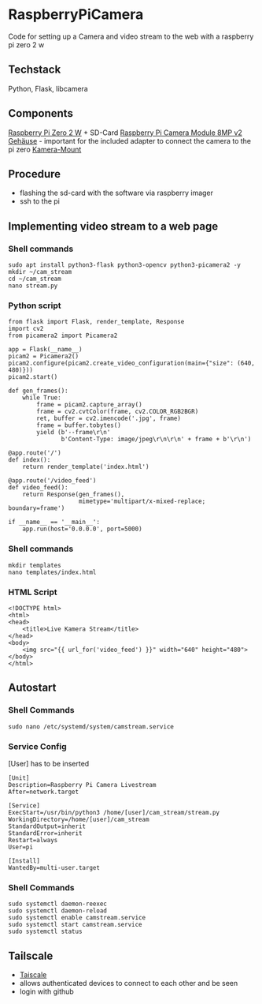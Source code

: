 # RaspberryPiCamera
Code for setting up a Camera and video stream to the web with a raspberry pi zero 2 w

## Techstack
Python, Flask, libcamera

## Components
[Raspberry Pi Zero 2 W](https://www.berrybase.de/raspberry-pi-zero-2-w) + SD-Card
[Raspberry Pi Camera Module 8MP v2](https://www.berrybase.de/raspberry-pi-camera-module-8mp-v2)
[Gehäuse](https://www.berrybase.de/offizielles-gehaeuse-fuer-raspberry-pi-zero-rot-weiss) - important for the included adapter to connect the camera to the pi zero
[Kamera-Mount](https://www.berrybase.de/mount-fuer-raspberry-pi-kameras-1-4-stativgewinde-inkl.-mini-stativ)

## Procedure
- flashing the sd-card with the software via raspberry imager
- ssh to the pi

## Implementing video stream to a web page
### Shell commands
```
sudo apt install python3-flask python3-opencv python3-picamera2 -y
mkdir ~/cam_stream
cd ~/cam_stream
nano stream.py
```
### Python script
```
from flask import Flask, render_template, Response
import cv2
from picamera2 import Picamera2

app = Flask(__name__)
picam2 = Picamera2()
picam2.configure(picam2.create_video_configuration(main={"size": (640, 480)}))
picam2.start()

def gen_frames():
    while True:
        frame = picam2.capture_array()
        frame = cv2.cvtColor(frame, cv2.COLOR_RGB2BGR)
        ret, buffer = cv2.imencode('.jpg', frame)
        frame = buffer.tobytes()
        yield (b'--frame\r\n'
               b'Content-Type: image/jpeg\r\n\r\n' + frame + b'\r\n')

@app.route('/')
def index():
    return render_template('index.html')

@app.route('/video_feed')
def video_feed():
    return Response(gen_frames(),
                    mimetype='multipart/x-mixed-replace; boundary=frame')

if __name__ == '__main__':
    app.run(host='0.0.0.0', port=5000)
```
### Shell commands
```
mkdir templates
nano templates/index.html
```
### HTML Script
```
<!DOCTYPE html>
<html>
<head>
    <title>Live Kamera Stream</title>
</head>
<body>
    <img src="{{ url_for('video_feed') }}" width="640" height="480">
</body>
</html>
```

## Autostart
### Shell Commands
```
sudo nano /etc/systemd/system/camstream.service
```
### Service Config
[User] has to be inserted
```
[Unit]
Description=Raspberry Pi Camera Livestream
After=network.target

[Service]
ExecStart=/usr/bin/python3 /home/[user]/cam_stream/stream.py
WorkingDirectory=/home/[user]/cam_stream
StandardOutput=inherit
StandardError=inherit
Restart=always
User=pi

[Install]
WantedBy=multi-user.target
```
### Shell Commands
```
sudo systemctl daemon-reexec
sudo systemctl daemon-reload
sudo systemctl enable camstream.service
sudo systemctl start camstream.service
sudo systemctl status
```

## Tailscale
- [Taiscale](https://login.tailscale.com/admin/machines)
- allows authenticated devices to connect to each other and be seen
- login with github


